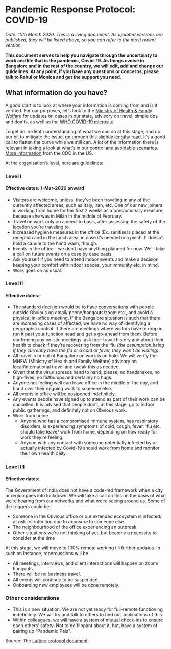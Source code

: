# Pandemic Response Protocol: COVID-19

_Date: 10th March 2020. This is a living document. As updated versions are published, they will be listed above, so you can refer to the most recent version._ 

**This document serves to help you navigate through the uncertainty to work and life that is the pandemic, Covid-19. As things evolve in Bangalore and in the rest of the country, we will edit, add and change our guidelines. At any point, if you have any questions or concerns, please talk to Rahul or Monica and get the support you need.** 

## What information do you have?

A good start is to look at where your information is coming from and is it verified. For our purposes, let’s look to the [Ministry of Health & Family Welfare](https://www.mohfw.gov.in/) for updates on cases in our state, advisory on travel, simple dos and don’ts, as well as the [WHO COVID-19 microsite](https://www.who.int/emergencies/diseases/novel-coronavirus-2019).

To get an in-depth understanding of what we can do at this stage, and do our bit to mitigate the issue, go through this [slightly lengthy read](https://www.flattenthecurve.com/). It’s a good call to flatten the curve while we still can. A lot of the information there is relevant in taking a look at what’s in our control and avoidable scenarios. [More information](https://www.cdc.gov/coronavirus/2019-ncov/about/transmission.html) from the CDC in the US.

At the organisation’s level, here are guidelines: 

### Level I

#### Effective dates: **1-Mar-2020** onward 

* Visitors are welcome, unless, they’ve been traveling in any of the currently affected areas, such as Italy, Iran, etc. One of our new joiners is working from home for her first 2 weeks as a precautionary measure, because she was in Milan in the middle of February. 
* Travel on work only on a need-to basis, after assessing the safety of the location you’re traveling to. 
* Increased hygiene measures in the office \(Ex. sanitisers placed at the reception and in the lunch area, in case it’s needed in a pinch. It doesn’t hold a candle to the hand wash, though.  
* Events in the office - we don’t have anything planned for now. We’ll take a call on future events on a case by case basis.
* Ask yourself if you need to attend indoor events and make a decision keeping your comfort with indoor spaces, your immunity etc. in mind.
* Work goes on as usual.

### Level II

#### Effective dates:  

* The standard decision would be to have conversations with people outside Obvious on email/ phone/hangouts/zoom etc., and avoid a physical in-office meeting. If the Bangalore situation is such that there are increasing cases of affected, we have no way of identifying a geographic control. If there are meetings where visitors have to drop in, run it past your function head and get a go-ahead from them. Before confirming any on-site meetings, ask their travel history and about their health to check if they’re recovering from the ‘flu _\(the assumption being if they currently have the flu or a cold or fever, they won’t be visiting\)_.
* All travel in or out of Bangalore on work is on hold. We will verify the MHFW \(Ministry of Health and Family Welfare\) advisory on local/international travel and tweak this as needed. 
* Given that the virus spreads hand to hand, please, no handshakes, no high-fives, no fistbumps and certainly no hugs. 
* Anyone not feeling well can leave office in the middle of the day, and hand over their ongoing work to someone else.
* All events in office will be postponed indefinitely.
* Any events people have signed up to attend as part of their work can be cancelled. It is advised that people don’t, at this stage, go to indoor public gatherings, and definitely not on Obvious work. 
* Work from home 
  * Anyone who has a compromised immune system, has respiratory disorders, is experiencing symptoms of cold, cough, fever, ‘flu etc. should take leave/ work from home, depending on how ready for work they’re feeling.
  * Anyone with any contact with someone potentially infected by or actually infected by Covid-19 should work from home and monitor their own health daily. 

### Level III

#### Effective dates:  

The Government of India does not have a code-red framework when a city or region goes into lockdown. We will take a call on this on the basis of what we’re hearing from our networks and what we’re seeing around us. Some of the triggers could be: 

* Someone in the Obvious office or our extended ecosystem is infected/ at risk for infection due to exposure to someone else
* The neighbourhood of the office experiencing an outbreak
* Other situations we’re not thinking of yet, but become a necessity to consider at the time

At this stage, we will move to 100% remote working till further updates. In such an instance, repercussions will be

* All meetings, interviews, and client interactions will happen on zoom/ hangouts. 
* There will be no business travel.
* All events will continue to be suspended.
* Onboarding new employees will be done remotely. 

### Other considerations

* This is a new situation. We are not yet ready for full-remote functioning indefinitely. We will try and talk to others to find out implications of this
* Within colleagues, we will have a system of mutual check-ins to ensure each others’ safety. Not to be flippant about it, but, have a system of pairing up “Pandemic Pals”.

Source: The [Lattice protocol document](https://docs.google.com/document/d/17nu94sWZJhwqqDhOLBLSNV6ACg45_T5Kbo_ZtUzNm_k/edit). 

